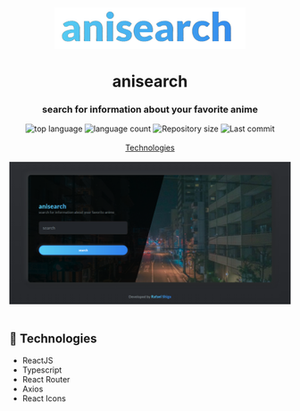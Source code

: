 <h1 align="center">
  <img  src="./src/assets/img/logo.png" alt="logo">
  <br>
  <br>
  anisearch
</h1>

<h3 align="center">
<strong>search for information about your favorite anime</strong>
</h3>

<p align="center">

  <img alt="top language" src="https://img.shields.io/github/languages/top/rafashiga/anisearch?style=flat-square">
  <img alt="language count" src="https://img.shields.io/github/languages/count/rafashiga/anisearch?style=flat-square">
  <img alt="Repository size" src="https://img.shields.io/github/repo-size/rafashiga/anisearch?style=flat-square">
  <img alt="Last commit" src="https://img.shields.io/github/last-commit/rafashiga/anisearch?style=flat-square">
  <br>
  <br>
  <a href="#space_invader-technologies">Technologies</a>
  <br>
  <br>
  <img src="./src/assets/img/website.png">
  <br>
  <br>
</p>

## :space_invader: Technologies

- ReactJS
- Typescript
- React Router
- Axios
- React Icons
